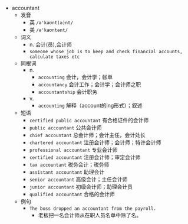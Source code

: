 - accountant
  - 发音
    - 英 `/ə'kaʊnt(ə)nt/`
    - 美 `/ə'kaʊntənt/`
  - 词义
    - n. 会计(员),会计师
    - `someone whose job is to keep and check financial accounts, calculate taxes etc`
  - 同根词
    - n.
      - `accounting` 会计，会计学；帐单
      - `accountancy` 会计工作；会计学；会计师之职
      - `accountantship` 会计职务
    - v.
      - `accounting` 解释（account的ing形式）；叙述
  - 短语
    - `certified public accountant` 有合格证件的会计师 
    - `public accountant` 公共会计师 
    - `chief accountant` 总会计师；会计主任，会计处长 
    - `chartered accountant` 注册会计师；会计师；特许会计师 
    - `professional accountant` 专业会计师 
    - `certified accountant` 注册会计师；审定会计师 
    - `tax accountant` 税务会计；税务师 
    - `assistant accountant` 助理会计 
    - `senior accountant` 高级会计；主任会计师 
    - `junior accountant` 初级会计师；助理会计员 
    - `qualified accountant` 合格的会计师 
  - 例句
    - `The boss dropped an accountant from the payroll.`
      - 老板把一名会计师从在职人员名单中除了名。

